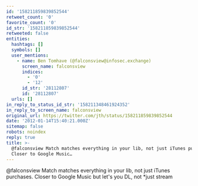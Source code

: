 ```yaml
---
id: '158211859839852544'
retweet_count: '0'
favorite_count: '0'
id_str: '158211859839852544'
retweeted: false
entities:
  hashtags: []
  symbols: []
  user_mentions:
    - name: Ben Tomhave (@falconsview@infosec.exchange)
      screen_name: falconsview
      indices:
        - '0'
        - '12'
      id_str: '28112807'
      id: '28112807'
  urls: []
in_reply_to_status_id_str: '158211348461924352'
in_reply_to_screen_name: falconsview
original_url: https://twitter.com/jth/status/158211859839852544
date: '2012-01-14T15:40:21.000Z'
sitemap: false
robots: noindex
reply: true
title: >-
  @falconsview Match matches everything in your lib, not just iTunes purchases.
  Closer to Google Music…
---
```


@falconsview Match matches everything in your lib, not just iTunes purchases. Closer to Google Music but let's you DL, not *just stream